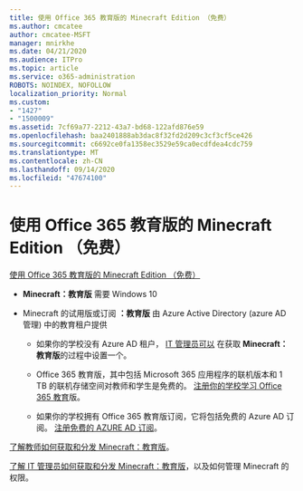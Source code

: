 ```yaml
---
title: 使用 Office 365 教育版的 Minecraft Edition （免费）
ms.author: cmcatee
author: cmcatee-MSFT
manager: mnirkhe
ms.date: 04/21/2020
ms.audience: ITPro
ms.topic: article
ms.service: o365-administration
ROBOTS: NOINDEX, NOFOLLOW
localization_priority: Normal
ms.custom:
- "1427"
- "1500009"
ms.assetid: 7cf69a77-2212-43a7-bd68-122afd876e59
ms.openlocfilehash: baa2401888ab3dac8f32fd2d209c3cf3cf5ce426
ms.sourcegitcommit: c6692ce0fa1358ec3529e59ca0ecdfdea4cdc759
ms.translationtype: MT
ms.contentlocale: zh-CN
ms.lasthandoff: 09/14/2020
ms.locfileid: "47674100"
---
```

# <a name="minecraft-edition-with-office-365-education-for-free"></a>使用 Office 365 教育版的 Minecraft Edition （免费）

[使用 Office 365 教育版的 Minecraft Edition （免费）](https://docs.microsoft.com/education/windows/get-minecraft-for-education)
  
- **Minecraft：教育版** 需要 Windows 10

- Minecraft 的试用版或订阅 **：教育版** 由 Azure Active Directory (azure AD 管理) 中的教育租户提供

  - 如果你的学校没有 Azure AD 租户， [IT 管理员可以](https://docs.microsoft.com/education/windows/school-get-minecraft) 在获取 **Minecraft：教育版**的过程中设置一个。

  - Office 365 教育版，其中包括 Microsoft 365 应用程序的联机版本和 1 TB 的联机存储空间对教师和学生是免费的。 [注册你的学校学习 Office 365 教育](https://products.office.com/academic/office-365-education-plan)版。

  - 如果你的学校拥有 Office 365 教育版订阅，它将包括免费的 Azure AD 订阅。 [注册免费的 AZURE AD 订阅](https://msdn.microsoft.com/library/windows/hardware/mt703369%28v=vs.85%29.aspx)。

[了解教师如何获取和分发 Minecraft：教育版](https://docs.microsoft.com/education/windows/teacher-get-minecraft)。
  
[了解 IT 管理员如何获取和分发 Minecraft：教育版](https://docs.microsoft.com/education/windows/school-get-minecraft)，以及如何管理 Minecraft 的权限。
